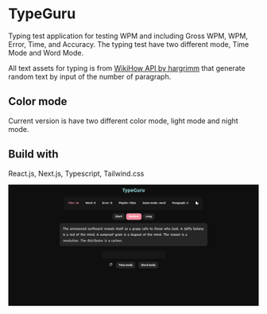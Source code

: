 # TypeGuru

Typing test application for testing WPM and including Gross WPM, WPM, Error, Time, and Accuracy.
The typing test have two different mode, Time Mode and Word Mode.

All text assets for typing is from [WikiHow API by hargrimm](https://rapidapi.com/hargrimm/api/wikihow) that generate random text by input of the number of paragraph.

## Color mode
Current version is have two different color mode, light mode and night mode.

## Build with
React.js, Next.js, Typescript, Tailwind.css

![Typeguru](/src/assets/typeguru-sc.png)